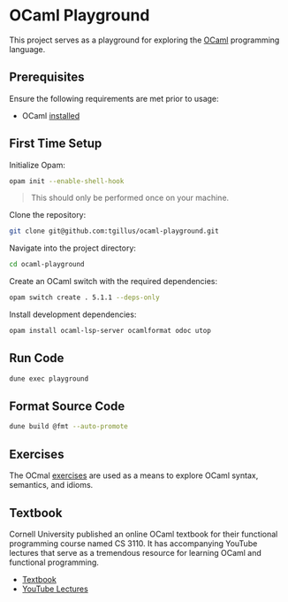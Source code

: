 # OCaml Playground

This project serves as a playground for exploring the [OCaml](https://ocaml.org/)
programming language.

## Prerequisites

Ensure the following requirements are met prior to usage:

- OCaml [installed](https://ocaml.org/docs/up-and-running)

## First Time Setup

Initialize Opam:

```sh
opam init --enable-shell-hook
```

> This should only be performed once on your machine.

Clone the repository:

```sh
git clone git@github.com:tgillus/ocaml-playground.git
```

Navigate into the project directory:

```sh
cd ocaml-playground
```

Create an OCaml switch with the required dependencies:

```sh
opam switch create . 5.1.1 --deps-only
```

Install development dependencies:

```sh
opam install ocaml-lsp-server ocamlformat odoc utop
```

## Run Code

```sh
dune exec playground
```

## Format Source Code

```sh
dune build @fmt --auto-promote
```

## Exercises

The OCmal [exercises](https://ocaml.org/problems) are used as a means to explore
OCaml syntax, semantics, and idioms.

## Textbook

Cornell University published an online OCaml textbook for their functional
programming course named CS 3110. It has accompanying YouTube lectures that
serve as a tremendous resource for learning OCaml and functional programming.

- [Textbook](https://cs3110.github.io/textbook/cover.html)
- [YouTube Lectures](https://www.youtube.com/playlist?list=PLre5AT9JnKShBOPeuiD9b-I4XROIJhkIU)

